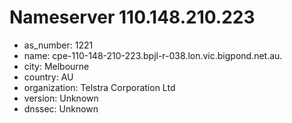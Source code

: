# Nameserver 110.148.210.223

* as_number: 1221
* name: cpe-110-148-210-223.bpjl-r-038.lon.vic.bigpond.net.au.
* city: Melbourne
* country: AU
* organization: Telstra Corporation Ltd
* version: Unknown
* dnssec: Unknown
